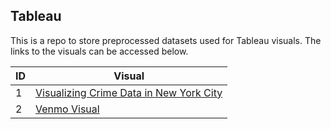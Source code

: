 ## Tableau

This is a repo to store preprocessed datasets used for Tableau visuals. The links to the visuals can be accessed below.

ID | Visual
-- | ----
1 | [Visualizing Crime Data in New York City](https://public.tableau.com/app/profile/alexandra.debartolo/viz/4170_Tableau-2/Dashboard)
2 | [Venmo Visual](https://public.tableau.com/app/profile/alexdebartolo/viz/VenmoDebitCard_Dashboard/VenmoDashboard)
